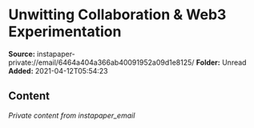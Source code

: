 # Unwitting Collaboration & Web3 Experimentation

**Source:** instapaper-private://email/6464a404a366ab40091952a09d1e8125/
**Folder:** Unread
**Added:** 2021-04-12T05:54:23




## Content
*Private content from instapaper_email*
